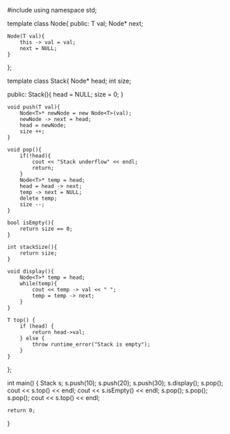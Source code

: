 #include <iostream>
using namespace std;

template <typename T>
class Node{
public:
    T val;
    Node* next;
    
    Node(T val){
        this -> val = val;
        next = NULL;
    }
};

template <typename T>
class Stack{
    Node<T>* head;
    int size;
    
public:
    Stack(){
        head = NULL;
        size = 0;
    }
    
    void push(T val){
        Node<T>* newNode = new Node<T>(val);
        newNode -> next = head;
        head = newNode;
        size ++;
    }
    
    void pop(){
        if(!head){
            cout << "Stack underflow" << endl;
            return;
        }
        Node<T>* temp = head;
        head = head -> next;
        temp -> next = NULL;
        delete temp;
        size --;
    }
    
    bool isEmpty(){
        return size == 0;
    }
    
    int stackSize(){
        return size;
    }
    
    void display(){
        Node<T>* temp = head;
        while(temp){
            cout << temp -> val << " ";
            temp = temp -> next;
        }
    }
    
    T top() {
        if (head) {
            return head->val;
        } else {
            throw runtime_error("Stack is empty");
        }
    }
};

int main() {
    Stack<int> s;
    s.push(10);
    s.push(20);
    s.push(30);
    s.display();
    s.pop();
    cout << s.top() << endl;
    cout << s.isEmpty() << endl;
    s.pop();
    s.pop();
    s.pop();
    cout << s.top() << endl;

    return 0;
}